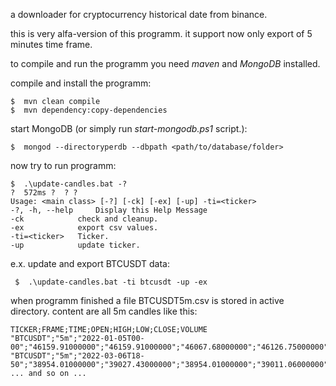 a downloader for cryptocurrency historical date from binance.

this is very alfa-version of this programm. it support now only export of 5 minutes time frame.

to compile and run the programm you need *maven* and *MongoDB* installed.

compile and install the programm:

```
$  mvn clean compile
$  mvn dependency:copy-dependencies
```

start MongoDB (or simply run *start-mongodb.ps1* script.):

```
$  mongod --directoryperdb --dbpath <path/to/database/folder>
```

now try to run programm:

```
$  .\update-candles.bat -?                                                                         ?  572ms ?  ? ?
Usage: <main class> [-?] [-ck] [-ex] [-up] -ti=<ticker>
-?, -h, --help     Display this Help Message
-ck            check and cleanup.
-ex            export csv values.
-ti=<ticker>   Ticker.
-up            update ticker.
```

e.x. update and export BTCUSDT data:

```
 $  .\update-candles.bat -ti btcusdt -up -ex  
```

when programm finished a file BTCUSDT5m.csv is stored in active directory. content are all 5m candles like this:

```
TICKER;FRAME;TIME;OPEN;HIGH;LOW;CLOSE;VOLUME
"BTCUSDT";"5m";"2022-01-05T00-00";"46159.91000000";"46159.91000000";"46067.68000000";"46126.75000000";"58.43329000"
"BTCUSDT";"5m";"2022-03-06T18-50";"38954.01000000";"39027.43000000";"38954.01000000";"39011.06000000";"51.07573000"
... and so on ...
```
